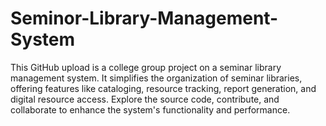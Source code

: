 # Seminor-Library-Management-System
This GitHub upload is a college group project on a seminar library management system. It simplifies the organization of seminar libraries, offering features like cataloging, resource tracking, report generation, and digital resource access. Explore the source code, contribute, and collaborate to enhance the system's functionality and performance.
